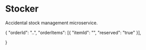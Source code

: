 # Stocker

Accidental stock management microservice.


{
  "orderId": "..",
  "orderItems": [{
    "itemId": "",
    "reserved": "true"
  }],
  
}